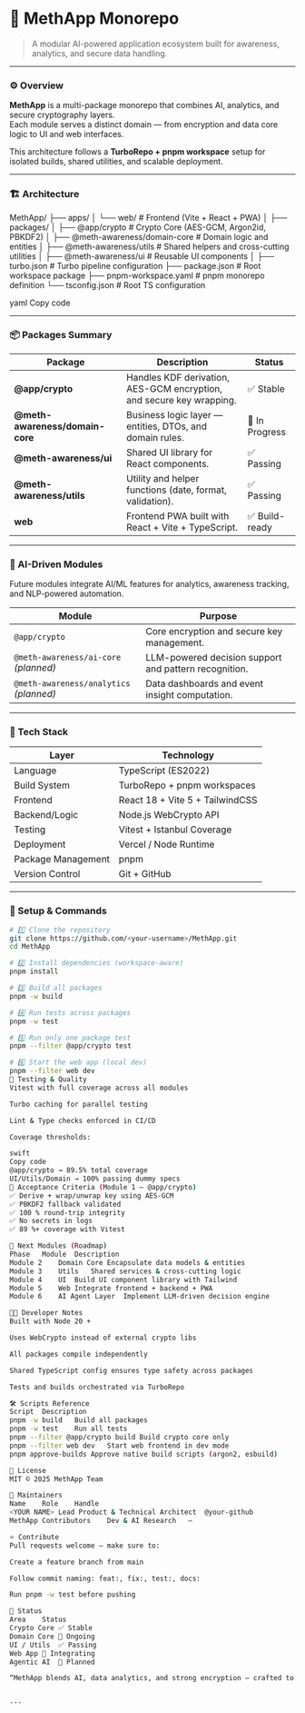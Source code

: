 # 🧠 MethApp Monorepo

> A modular AI-powered application ecosystem built for awareness, analytics, and secure data handling.

---

### ⚙️ Overview

**MethApp** is a multi-package monorepo that combines AI, analytics, and secure cryptography layers.  
Each module serves a distinct domain — from encryption and data core logic to UI and web interfaces.

This architecture follows a **TurboRepo + pnpm workspace** setup for isolated builds, shared utilities, and scalable deployment.

---

### 🏗️ Architecture

MethApp/
├── apps/
│ └── web/ # Frontend (Vite + React + PWA)
│
├── packages/
│ ├── @app/crypto # Crypto Core (AES-GCM, Argon2id, PBKDF2)
│ ├── @meth-awareness/domain-core # Domain logic and entities
│ ├── @meth-awareness/utils # Shared helpers and cross-cutting utilities
│ ├── @meth-awareness/ui # Reusable UI components
│
├── turbo.json # Turbo pipeline configuration
├── package.json # Root workspace package
├── pnpm-workspace.yaml # pnpm monorepo definition
└── tsconfig.json # Root TS configuration

yaml
Copy code

---

### 📦 Packages Summary

| Package | Description | Status |
|----------|--------------|--------|
| **@app/crypto** | Handles KDF derivation, AES-GCM encryption, and secure key wrapping. | ✅ Stable |
| **@meth-awareness/domain-core** | Business logic layer — entities, DTOs, and domain rules. | 🚧 In Progress |
| **@meth-awareness/ui** | Shared UI library for React components. | ✅ Passing |
| **@meth-awareness/utils** | Utility and helper functions (date, format, validation). | ✅ Passing |
| **web** | Frontend PWA built with React + Vite + TypeScript. | ✅ Build-ready |

---

### 🧠 AI-Driven Modules

Future modules integrate AI/ML features for analytics, awareness tracking, and NLP-powered automation.

| Module | Purpose |
|---------|----------|
| `@app/crypto` | Core encryption and secure key management. |
| `@meth-awareness/ai-core` *(planned)* | LLM-powered decision support and pattern recognition. |
| `@meth-awareness/analytics` *(planned)* | Data dashboards and event insight computation. |

---

### 🧰 Tech Stack

| Layer | Technology |
|-------|-------------|
| Language | TypeScript (ES2022) |
| Build System | TurboRepo + pnpm workspaces |
| Frontend | React 18 + Vite 5 + TailwindCSS |
| Backend/Logic | Node.js WebCrypto API |
| Testing | Vitest + Istanbul Coverage |
| Deployment | Vercel / Node Runtime |
| Package Management | pnpm |
| Version Control | Git + GitHub |

---

### 🚀 Setup & Commands

```bash
# 1️⃣ Clone the repository
git clone https://github.com/<your-username>/MethApp.git
cd MethApp

# 2️⃣ Install dependencies (workspace-aware)
pnpm install

# 3️⃣ Build all packages
pnpm -w build

# 4️⃣ Run tests across packages
pnpm -w test

# 5️⃣ Run only one package test
pnpm --filter @app/crypto test

# 6️⃣ Start the web app (local dev)
pnpm --filter web dev
🧪 Testing & Quality
Vitest with full coverage across all modules

Turbo caching for parallel testing

Lint & Type checks enforced in CI/CD

Coverage thresholds:

swift
Copy code
@app/crypto → 89.5% total coverage
UI/Utils/Domain → 100% passing dummy specs
🧾 Acceptance Criteria (Module 1 – @app/crypto)
✅ Derive + wrap/unwrap key using AES-GCM
✅ PBKDF2 fallback validated
✅ 100 % round-trip integrity
✅ No secrets in logs
✅ 89 %+ coverage with Vitest

🧩 Next Modules (Roadmap)
Phase	Module	Description
Module 2	Domain Core	Encapsulate data models & entities
Module 3	Utils	Shared services & cross-cutting logic
Module 4	UI	Build UI component library with Tailwind
Module 5	Web	Integrate frontend + backend + PWA
Module 6	AI Agent Layer	Implement LLM-driven decision engine

🧑‍💻 Developer Notes
Built with Node 20 +

Uses WebCrypto instead of external crypto libs

All packages compile independently

Shared TypeScript config ensures type safety across packages

Tests and builds orchestrated via TurboRepo

🛠️ Scripts Reference
Script	Description
pnpm -w build	Build all packages
pnpm -w test	Run all tests
pnpm --filter @app/crypto build	Build crypto core only
pnpm --filter web dev	Start web frontend in dev mode
pnpm approve-builds	Approve native build scripts (argon2, esbuild)

📜 License
MIT © 2025 MethApp Team

👥 Maintainers
Name	Role	Handle
<YOUR NAME>	Lead Product & Technical Architect	@your-github
MethApp Contributors	Dev & AI Research	—

⭐ Contribute
Pull requests welcome — make sure to:

Create a feature branch from main

Follow commit naming: feat:, fix:, test:, docs:

Run pnpm -w test before pushing

🧭 Status
Area	Status
Crypto Core	✅ Stable
Domain Core	🚧 Ongoing
UI / Utils	✅ Passing
Web App	🧩 Integrating
Agentic AI	🧠 Planned

“MethApp blends AI, data analytics, and strong encryption — crafted to raise awareness, ensure privacy, and empower next-gen decision systems.”


---
